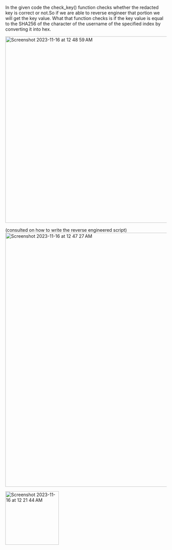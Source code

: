 In the given code the check_key() function checks whether the redacted key is correct or not.So if we are able to reverse engineer that portion we will get the key value. What that function checks is if the key value is equal to the SHA256 of the character of the username of the specified index by converting it into hex.

<img width="582" alt="Screenshot 2023-11-16 at 12 48 59 AM" src="https://github.com/nsjss1207/Crypto/assets/107710230/1a0db75b-db29-47b3-a4b2-1cbf973fbdd6">

(consulted on how to write the reverse engineered script)
<img width="793" alt="Screenshot 2023-11-16 at 12 47 27 AM" src="https://github.com/nsjss1207/Crypto/assets/107710230/578dba5c-2e42-4f3d-8c3e-bc294bfbdfdd">

<img width="167" alt="Screenshot 2023-11-16 at 12 21 44 AM" src="https://github.com/nsjss1207/Crypto/assets/107710230/cce2df5f-d45f-46bb-8bd7-a83dd0690ba4">
